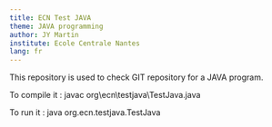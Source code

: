 ```yaml
---
title: ECN Test JAVA
theme: JAVA programming
author: JY Martin
institute: Ecole Centrale Nantes
lang: fr
---
```


This repository is used to check GIT repository for a JAVA program.

To compile it :
javac org\ecn\testjava\TestJava.java

To run it :
java org.ecn.testjava.TestJava
